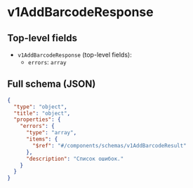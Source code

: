 # v1AddBarcodeResponse

## Top-level fields
- `v1AddBarcodeResponse` (top-level fields):
  - `errors`: `array`

## Full schema (JSON)
```json
{
  "type": "object",
  "title": "object",
  "properties": {
    "errors": {
      "type": "array",
      "items": {
        "$ref": "#/components/schemas/v1AddBarcodeResult"
      },
      "description": "Список ошибок."
    }
  }
}
```
